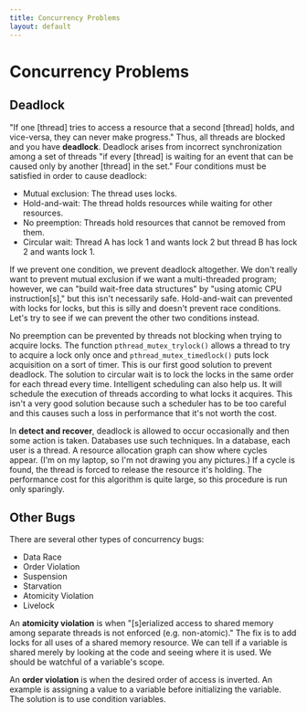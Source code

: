 ```yaml
---
title: Concurrency Problems
layout: default
---
```


# Concurrency Problems

## Deadlock

"If one [thread] tries to access a resource that a second [thread] holds, and vice-versa, they can never make progress." Thus, all threads are blocked and you have **deadlock**. Deadlock arises from incorrect synchronization among a set of threads "if every [thread] is waiting for an event that can be caused only by another [thread] in the set." Four conditions must be satisfied in order to cause deadlock:

- Mutual exclusion: The thread uses locks.
- Hold-and-wait: The thread holds resources while waiting for other resources.
- No preemption: Threads hold resources that cannot be removed from them.
- Circular wait: Thread A has lock 1 and wants lock 2 but thread B has lock 2 and wants lock 1.

If we prevent one condition, we prevent deadlock altogether. We don't really want to prevent mutual exclusion if we want a multi-threaded program; however, we can "build wait-free data structures" by "using atomic CPU instruction[s]," but this isn't necessarily safe. Hold-and-wait can prevented with locks for locks, but this is silly and doesn't prevent race conditions. Let's try to see if we can prevent the other two conditions instead.

No preemption can be prevented by threads not blocking when trying to acquire locks. The function `pthread_mutex_trylock()` allows a thread to try to acquire a lock only once and `pthread_mutex_timedlock()` puts lock acquisition on a sort of timer. This is our first good solution to prevent deadlock. The solution to circular wait is to lock the locks in the same order for each thread every time. Intelligent scheduling can also help us. It will schedule the execution of threads according to what locks it acquires. This isn't a very good solution because such a scheduler has to be too careful and this causes such a loss in performance that it's not worth the cost.

In **detect and recover**, deadlock is allowed to occur occasionally and then some action is taken. Databases use such techniques. In a database, each user is a thread. A resource allocation graph can show where cycles appear. (I'm on my laptop, so I'm not drawing you any pictures.) If a cycle is found, the thread is forced to release the resource it's holding. The performance cost for this algorithm is quite large, so this procedure is run only sparingly.

## Other Bugs

There are several other types of concurrency bugs:

- Data Race
- Order Violation
- Suspension
- Starvation
- Atomicity Violation
- Livelock

An **atomicity violation** is when "[s]erialized access to shared memory among separate threads is not enforced (e.g. non-atomic)." The fix is to add locks for all uses of a shared memory resource. We can tell if a variable is shared merely by looking at the code and seeing where it is used. We should be watchful of a variable's scope.

An **order violation** is when the desired order of access is inverted. An example is assigning a value to a variable before initializing the variable. The solution is to use condition variables.
